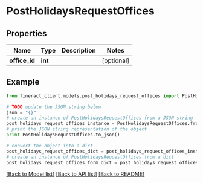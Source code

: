 # PostHolidaysRequestOffices


## Properties

Name | Type | Description | Notes
------------ | ------------- | ------------- | -------------
**office_id** | **int** |  | [optional] 

## Example

```python
from fineract_client.models.post_holidays_request_offices import PostHolidaysRequestOffices

# TODO update the JSON string below
json = "{}"
# create an instance of PostHolidaysRequestOffices from a JSON string
post_holidays_request_offices_instance = PostHolidaysRequestOffices.from_json(json)
# print the JSON string representation of the object
print PostHolidaysRequestOffices.to_json()

# convert the object into a dict
post_holidays_request_offices_dict = post_holidays_request_offices_instance.to_dict()
# create an instance of PostHolidaysRequestOffices from a dict
post_holidays_request_offices_form_dict = post_holidays_request_offices.from_dict(post_holidays_request_offices_dict)
```
[[Back to Model list]](../README.md#documentation-for-models) [[Back to API list]](../README.md#documentation-for-api-endpoints) [[Back to README]](../README.md)


